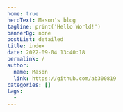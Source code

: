 ```yaml
---
home: true
heroText: Mason's blog
tagline: print('Hello World!')
bannerBg: none
postList: detailed
title: index
date: 2022-09-04 13:40:18
permalink: /
author: 
  name: Mason
  link: https://github.com/ab300819
categories: []
tags: 
  - 
---
```

